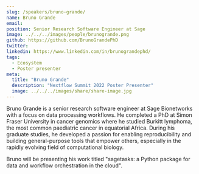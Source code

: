 ```yaml
---
slug: /speakers/bruno-grande/
name: Bruno Grande
email:
position: Senior Research Software Engineer at Sage
image: ../../../images/people/brunogrande.png
github: https://github.com/BrunoGrandePhD
twitter:
linkedin: https://www.linkedin.com/in/brunograndephd/
tags:
  - Ecosystem
  - Poster presenter
meta:
  title: "Bruno Grande"
  description: "Nextflow Summit 2022 Poster Presenter"
  image: ../../../images/share/share-image.jpg
---
```

Bruno Grande is a senior research software engineer at Sage Bionetworks with a focus on data processing workflows. He completed a PhD at Simon Fraser University in cancer genomics where he studied Burkitt lymphoma, the most common paediatric cancer in equatorial Africa. During his graduate studies, he developed a passion for enabling reproducibility and building general-purpose tools that empower others, especially in the rapidly evolving field of computational biology.

Bruno will be presenting his work titled "sagetasks: a Python package for data and workflow orchestration in the cloud".
